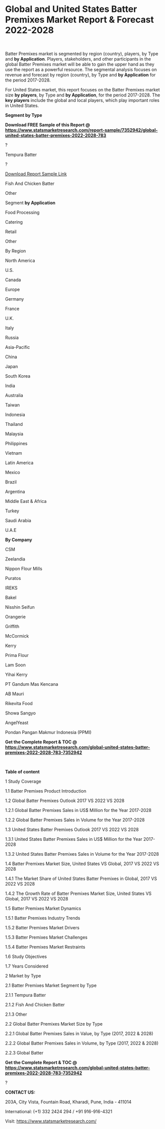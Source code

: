 <h1>Global and United States Batter Premixes Market Report & Forecast 2022-2028</h1><br/><p>Batter Premixes market is segmented by region (country), players, by Type and <strong>by Application</strong>. Players, stakeholders, and other participants in the global Batter Premixes market will be able to gain the upper hand as they use the report as a powerful resource. The segmental analysis focuses on revenue and forecast by region (country), by Type and <strong>by Application</strong> for the period 2017-2028.</p>
 
 
 
 <p>For United States market, this report focuses on the Batter Premixes market size <strong>by players</strong>, by Type and <strong>by Application</strong>, for the period 2017-2028. The <strong>key players</strong> include the global and local players, which play important roles in United States.</p>
 
 
 
 <p><strong>Segment by Type</strong></p>
 
 
 
 <div><b>Download FREE Sample of this Report @ <a href="https://www.statsmarketresearch.com/download-free-sample/7352942/global-united-states-batter-premixes-2022-2028-783">https://www.statsmarketresearch.com/report-sample/7352942/global-united-states-batter-premixes-2022-2028-783</a></b></div>
 
 
 
 <p>? </p>
 
 
 
 <p>Tempura Batter</p>
 
 
 
 <p>? </p>
 
 
 
 <p><a href="https://www.statsmarketresearch.com/download-free-sample/7352942/global-united-states-batter-premixes-2022-2028-783">Download Report Sample Link</a></p>
 
 
 
 <p>Fish And Chicken Batter</p>
 
 
 
 <p>Other</p>
 
 
 
 <p>Segment <strong>by Application</strong></p>
 
 
 
 <p>Food Processing</p>
 
 
 
 <p>Catering</p>
 
 
 
 <p>Retail</p>
 
 
 
 <p>Other</p>
 
 
 
 <p>By Region</p>
 
 
 
 <p>North America</p>
 
 
 
 <p>U.S.</p>
 
 
 
 <p>Canada</p>
 
 
 
 <p>Europe</p>
 
 
 
 <p>Germany</p>
 
 
 
 <p>France</p>
 
 
 
 <p>U.K.</p>
 
 
 
 <p>Italy</p>
 
 
 
 <p>Russia</p>
 
 
 
 <p>Asia-Pacific</p>
 
 
 
 <p>China</p>
 
 
 
 <p>Japan</p>
 
 
 
 <p>South Korea</p>
 
 
 
 <p>India</p>
 
 
 
 <p>Australia</p>
 
 
 
 <p>Taiwan</p>
 
 
 
 <p>Indonesia</p>
 
 
 
 <p>Thailand</p>
 
 
 
 <p>Malaysia</p>
 
 
 
 <p>Philippines</p>
 
 
 
 <p>Vietnam</p>
 
 
 
 <p>Latin America</p>
 
 
 
 <p>Mexico</p>
 
 
 
 <p>Brazil</p>
 
 
 
 <p>Argentina</p>
 
 
 
 <p>Middle East & Africa</p>
 
 
 
 <p>Turkey</p>
 
 
 
 <p>Saudi Arabia</p>
 
 
 
 <p>U.A.E</p>
 
 
 
 <p><strong>By Company</strong></p>
 
 
 
 <p>CSM</p>
 
 
 
 <p>Zeelandia</p>
 
 
 
 <p>Nippon Flour Mills</p>
 
 
 
 <p>Puratos</p>
 
 
 
 <p>IREKS</p>
 
 
 
 <p>Bakel</p>
 
 
 
 <p>Nisshin Seifun</p>
 
 
 
 <p>Orangerie</p>
 
 
 
 <p>Griffith</p>
 
 
 
 <p>McCormick</p>
 
 
 
 <p>Kerry</p>
 
 
 
 <p>Prima Flour</p>
 
 
 
 <p>Lam Soon</p>
 
 
 
 <p>Yihai Kerry</p>
 
 
 
 <p>PT Gandum Mas Kencana</p>
 
 
 
 <p>AB Mauri</p>
 
 
 
 <p>Rikevita Food</p>
 
 
 
 <p>Showa Sangyo</p>
 
 
 
 <p>AngelYeast</p>
 
 
 
 <p>Pondan Pangan Makmur Indonesia (PPMI)</p>
 
 
 
 <div><b>Get the Complete Report & TOC @ <a href="https://www.statsmarketresearch.com/global-united-states-batter-premixes-2022-2028-783-7352942">https://www.statsmarketresearch.com/global-united-states-batter-premixes-2022-2028-783-7352942</a></b></div>
 
 
 
 <p><br />
 
 <b>Table of content</b></p>
 
 
 
 <p>1 Study Coverage<br />
 
 1.1 Batter Premixes Product Introduction<br />
 
 1.2 Global Batter Premixes Outlook 2017 VS 2022 VS 2028<br />
 
 1.2.1 Global Batter Premixes Sales in US$ Million for the Year 2017-2028<br />
 
 1.2.2 Global Batter Premixes Sales in Volume for the Year 2017-2028<br />
 
 1.3 United States Batter Premixes Outlook 2017 VS 2022 VS 2028<br />
 
 1.3.1 United States Batter Premixes Sales in US$ Million for the Year 2017-2028<br />
 
 1.3.2 United States Batter Premixes Sales in Volume for the Year 2017-2028<br />
 
 1.4 Batter Premixes Market Size, United States VS Global, 2017 VS 2022 VS 2028<br />
 
 1.4.1 The Market Share of United States Batter Premixes in Global, 2017 VS 2022 VS 2028<br />
 
 1.4.2 The Growth Rate of Batter Premixes Market Size, United States VS Global, 2017 VS 2022 VS 2028<br />
 
 1.5 Batter Premixes Market Dynamics<br />
 
 1.5.1 Batter Premixes Industry Trends<br />
 
 1.5.2 Batter Premixes Market Drivers<br />
 
 1.5.3 Batter Premixes Market Challenges<br />
 
 1.5.4 Batter Premixes Market Restraints<br />
 
 1.6 Study Objectives<br />
 
 1.7 Years Considered<br />
 
 2 Market by Type<br />
 
 2.1 Batter Premixes Market Segment by Type<br />
 
 2.1.1 Tempura Batter<br />
 
 2.1.2 Fish And Chicken Batter<br />
 
 2.1.3 Other<br />
 
 2.2 Global Batter Premixes Market Size by Type<br />
 
 2.2.1 Global Batter Premixes Sales in Value, by Type (2017, 2022 & 2028)<br />
 
 2.2.2 Global Batter Premixes Sales in Volume, by Type (2017, 2022 & 2028)<br />
 
 2.2.3 Global Batter</p>
 
 
 
 <div><b>Get the Complete Report & TOC @ <a href="https://www.statsmarketresearch.com/global-united-states-batter-premixes-2022-2028-783-7352942">https://www.statsmarketresearch.com/global-united-states-batter-premixes-2022-2028-783-7352942</a></b></div>
 
 
 
 <p>? </p>
 
 
 
 <p><b>CONTACT US:</b><br />
 
 203A, City Vista, Fountain Road, Kharadi, Pune, India - 411014<br />
 
 International: (+1) 332 2424 294 / +91 916-916-4321<br />
 
 Visit: <a href="https://www.statsmarketresearch.com/">https://www.statsmarketresearch.com/</a></p>